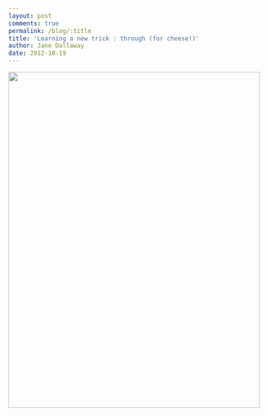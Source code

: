 ```yaml
---
layout: post
comments: true
permalink: /blog/:title
title: 'Learning a new trick : through (for cheese!)'
author: Jane Dallaway
date: 2012-10-19
---
```


<div>
<a href="//static.skitters.dallaway.com/Ophoto.JPG">
<img width="500" src="//static.skitters.dallaway.com/Ophoto.JPG.500.JPG" height="667">
</a>
</div>


 
    
